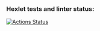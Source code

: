 ### Hexlet tests and linter status:
[![Actions Status](https://github.com/den317/php-project-45/workflows/hexlet-check/badge.svg)](https://github.com/den317/php-project-45/actions)